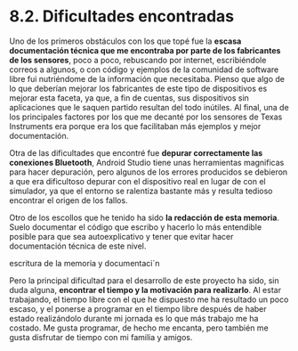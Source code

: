 # 8.2. Dificultades encontradas

Uno de los primeros obstáculos con los que topé fue la **escasa documentación técnica que me encontraba por parte de los fabricantes de los sensores**, poco a poco, rebuscando por internet, escribiéndole correos a algunos, o con código y ejemplos de la comunidad de software libre fui nutriéndome de la información que necesitaba. Pienso que algo de lo que deberían mejorar los fabricantes de este tipo de dispositivos es mejorar esta faceta, ya que, a fin de cuentas, sus dispositivos sin aplicaciones que le saquen partido resultan del todo inútiles. Al final, una de los principales factores por los que me decanté por los sensores de Texas Instruments era porque era los que facilitaban más ejemplos y mejor documentación.

Otra de las dificultades que encontré fue **depurar correctamente las conexiones Bluetooth**, Android Studio tiene unas herramientas magnificas para hacer depuración, pero algunos de los errores producidos se debieron a que era dificultoso depurar con el dispositivo real en lugar de con el simulador, ya que el entorno se ralentiza bastante más y resulta tedioso encontrar el origen de los fallos.

Otro de los escollos que he tenido ha sido **la redacción de esta memoria**. Suelo documentar el código que escribo y hacerlo lo más entendible posible para que sea autoexplicativo y tener que evitar hacer documentación técnica de este nivel.  

escritura de la memoria y documentaci´n

Pero la principal dificultad para el desarrollo de este proyecto ha sido, sin duda alguna, **encontrar el tiempo y la motivación para realizarlo**. Al estar trabajando, el tiempo libre con el que he dispuesto me ha resultado un poco escaso, y el ponerse a programar en el tiempo libre después de haber estado realizándolo durante mi jornada es lo que más trabajo me ha costado. Me gusta programar, de hecho me encanta, pero también me gusta disfrutar de tiempo con mi familia y amigos.